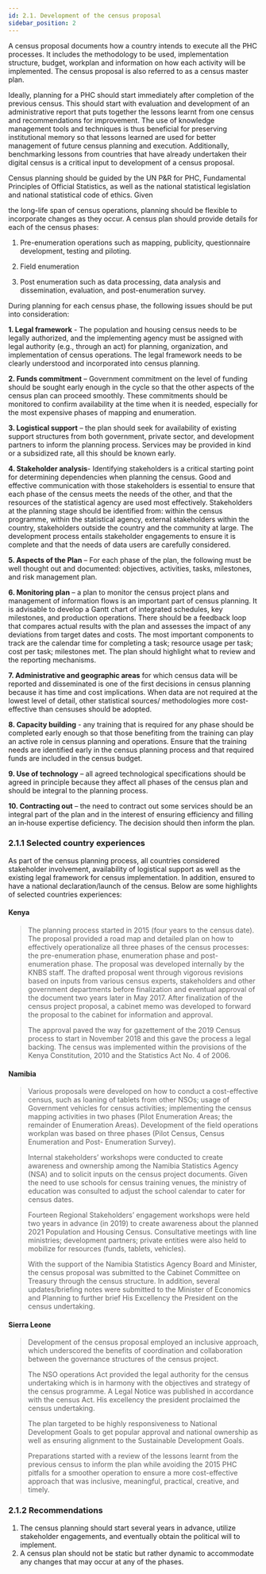 ```yaml
---
id: 2.1. Development of the census proposal
sidebar_position: 2
---
```


A census proposal documents how a country intends to execute all the PHC processes. It includes the methodology to be used, implementation structure, budget, workplan and information on how each activity will be implemented. The census proposal is also referred to as a census master plan.

Ideally, planning for a PHC should start immediately after completion of the previous census. This should start with evaluation and development of an administrative report that puts together the lessons learnt from one census and recommendations for improvement. The use of knowledge management tools and techniques is thus beneficial for preserving institutional memory so that lessons learned are used for better management of future census planning and execution. Additionally, benchmarking lessons from countries that have already undertaken their digital census is a critical input to development of a census proposal.

Census planning should be guided by the UN P&R for PHC, Fundamental Principles of Official Statistics, as well as the national statistical legislation and national statistical code of ethics. Given

the long-life span of census operations, planning should be flexible to incorporate changes as they occur. A census plan should provide details for each of the census phases:

1. Pre-enumeration operations such as mapping, publicity, questionnaire development, testing and piloting.

2. Field enumeration

3. Post enumeration such as data processing, data analysis and dissemination, evaluation, and post-enumeration survey.

During planning for each census phase, the following issues should be put into consideration:

**1. Legal framework** - The population and housing census needs to be legally authorized, and the implementing agency must be assigned with legal authority (e.g., through an act) for planning, organization, and implementation of census operations. The legal framework needs to be clearly understood and incorporated into census planning. 

**2. Funds commitment** – Government commitment on the level of funding should be sought early enough in the cycle so that the other aspects of the census plan can proceed smoothly. These commitments should be monitored to confirm availability at the time when it is needed, especially for the most expensive phases of mapping and enumeration.

**3. Logistical support** – the plan should seek for availability of existing support structures from both government, private sector, and development partners to inform the planning process. Services may be provided in kind or a subsidized rate, all this should be known early.

**4. Stakeholder analysis**- Identifying stakeholders is a critical starting point for determining dependencies when planning the census. Good and effective communication with those stakeholders is essential to ensure that each phase of the census meets the needs of the other, and that the resources of the statistical agency are used most effectively. Stakeholders at the planning stage should be identified from: within the census programme, within the statistical agency, external stakeholders within the country, stakeholders outside the country and the community at large. The development process entails stakeholder engagements to ensure it is complete and that the needs of data users are carefully considered.

**5. Aspects of the Plan** – For each phase of the plan, the following must be well thought out and documented: objectives, activities, tasks, milestones, and risk management plan.

**6. Monitoring plan** – a plan to monitor the census project plans and management of information flows is an important part of census planning. It is advisable to develop a Gantt chart of integrated schedules, key milestones, and production operations. There should be a feedback loop that compares actual results with the plan and assesses the impact of any deviations from target dates and costs. The most important components to track are the calendar time for completing a task; resource usage per task; cost per task; milestones met. The plan should highlight what to review and the reporting mechanisms.

**7. Administrative and geographic areas** for which census data will be reported and disseminated is one of the first decisions in census planning because it has time and cost implications. When data are not required at the lowest level of detail, other statistical sources/ methodologies more cost-effective than censuses should be adopted.

**8. Capacity building** - any training that is required for any phase should be completed early enough so that those benefiting from the training can play an active role in census planning and operations. Ensure that the training needs are identified early in the census planning process and that required funds are included in the census budget.

**9. Use of technology** – all agreed technological specifications should be agreed in principle because they affect all phases of the census plan and should be integral to the planning process.

**10. Contracting out** – the need to contract out some services should be an integral part of the plan and in the interest of ensuring efficiency and filling an in‐house expertise deficiency. The decision should then inform the plan.

### 2.1.1	Selected country experiences 
As part of the census planning process, all countries considered stakeholder involvement, availability of logistical support as well as the existing legal framework for census implementation. In addition, ensured to have a national declaration/launch of the census. Below are some highlights of selected countries experiences:

#### Kenya
>The planning process started in 2015 (four years to the census date). The proposal provided a road map and detailed plan on how to effectively operationalize all three phases of the census processes: the pre-enumeration phase, enumeration phase and post-enumeration phase. The proposal was developed internally by the KNBS staff. The drafted proposal went through vigorous revisions based on inputs from various census experts, stakeholders and other government departments before finalization and eventual approval of the document two years later in May 2017. After finalization of the census project proposal, a cabinet memo was developed to forward the proposal to the cabinet for information and approval.
>
>The approval paved the way for gazettement of the 2019 Census process to start in November 2018 and this gave the process a legal backing. The census was implemented within the provisions of the Kenya Constitution, 2010 and the Statistics Act No. 4 of 2006.

#### Namibia
>Various proposals were developed on how to conduct a cost-effective census, such as loaning of tablets from other NSOs; usage of Government vehicles for census activities; implementing the census mapping activities in two phases (Pilot Enumeration Areas; the remainder of Enumeration Areas). Development of the field operations workplan was based on three phases (Pilot Census, Census Enumeration and Post- Enumeration Survey).
>
>Internal stakeholders’ workshops were conducted to create awareness and ownership among the Namibia Statistics Agency (NSA) and to solicit inputs on the census project documents. Given the need to use schools for census training venues, the ministry of education was consulted to adjust the school calendar to cater for census dates.
>
>Fourteen Regional Stakeholders’ engagement workshops were held two years in advance (in 2019) to create awareness about the planned 2021 Population and Housing Census. Consultative meetings with line ministries; development partners; private entities were also held to mobilize for resources (funds, tablets, vehicles). 
>
>With the support of the Namibia Statistics Agency Board and Minister, the census proposal was submitted to the Cabinet Committee on Treasury through the census structure. In addition, several updates/briefing notes were submitted to the Minister of Economics and Planning to further brief His Excellency the President on the census undertaking.

#### Sierra Leone
>Development of the census proposal employed an inclusive approach, which underscored the benefits of coordination and collaboration between the governance structures of the census project. 
>
>The NSO operations Act provided the legal authority for the census undertaking which is in harmony with the objectives and strategy of the census programme. A Legal Notice was published in accordance with the census Act. His excellency the president proclaimed the census undertaking. 
>
>The plan targeted to be highly responsiveness to National Development Goals to get popular approval and national ownership as well as ensuring alignment to the Sustainable Development Goals.
>
>Preparations started with a review of the lessons learnt from the previous census to inform the plan while avoiding the 2015 PHC pitfalls for a smoother operation to ensure a more cost-effective approach that was inclusive, meaningful, practical, creative, and timely.  
>

### 2.1.2	Recommendations  
1.	The census planning should start several years in advance, utilize stakeholder engagements, and eventually obtain the political will to implement.
2.	A census plan should not be static but rather dynamic to accommodate any changes that may occur at any of the phases.
